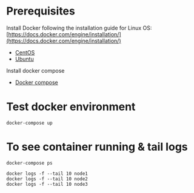 # Prerequisites
Install Docker following the installation guide for Linux OS: [https://docs.docker.com/engine/installation/](https://docs.docker.com/engine/installation/)
* [CentOS](https://docs.docker.com/install/linux/docker-ce/centos) 
* [Ubuntu](https://docs.docker.com/install/linux/docker-ce/ubuntu)

Install docker compose
* [Docker compose](https://docs.docker.com/compose/install/)
 
# Test docker environment 
```
docker-compose up
``` 

# To see container running & tail logs

```
docker-compose ps
```

````
docker logs -f --tail 10 node1
docker logs -f --tail 10 node2
docker logs -f --tail 10 node3
